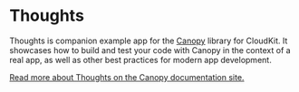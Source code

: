 # Thoughts

Thoughts is companion example app for the [Canopy](https://github.com/Tact/Canopy) library for CloudKit. It showcases how to build and test your code with Canopy in the context of a real app, as well as other best practices for modern app development.

[Read more about Thoughts on the Canopy documentation site.](https://canopy-docs.justtact.com/documentation/canopy/thoughts-example-app)
